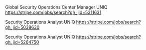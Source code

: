 Global Security Operations Center Manager UNIQ https://stripe.com/jobs/search?gh_jid=5311631

Security Operations Analyst UNIQ https://stripe.com/jobs/search?gh_jid=5038630

Security Operations Analyst UNIQ https://stripe.com/jobs/search?gh_jid=5264750

